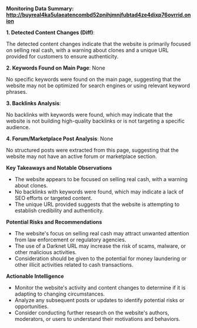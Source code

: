 **Monitoring Data Summary: http://buyreal4ka5ulaeatencombd52pnihjmnjfubtad4ze4dixp76ovrrid.onion**

**1. Detected Content Changes (Diff)**:

The detected content changes indicate that the website is primarily focused on selling real cash, with a warning about clones and a unique URL provided for customers to ensure authenticity.

**2. Keywords Found on Main Page**: None

No specific keywords were found on the main page, suggesting that the website may not be optimized for search engines or using relevant keyword phrases.

**3. Backlinks Analysis**:

No backlinks with keywords were found, which may indicate that the website is not building high-quality backlinks or is not targeting a specific audience.

**4. Forum/Marketplace Post Analysis**: None

No structured posts were extracted from this page, suggesting that the website may not have an active forum or marketplace section.

**Key Takeaways and Notable Observations**

* The website appears to be focused on selling real cash, with a warning about clones.
* No backlinks with keywords were found, which may indicate a lack of SEO efforts or targeted content.
* The unique URL provided suggests that the website is attempting to establish credibility and authenticity.

**Potential Risks and Recommendations**

* The website's focus on selling real cash may attract unwanted attention from law enforcement or regulatory agencies.
* The use of a Darknet URL may increase the risk of scams, malware, or other malicious activities.
* Consideration should be given to the potential for money laundering or other illicit activities related to cash transactions.

**Actionable Intelligence**

* Monitor the website's activity and content changes to determine if it is adapting to changing circumstances.
* Analyze any subsequent posts or updates to identify potential risks or opportunities.
* Consider conducting further research on the website's authors, moderators, or users to understand their motivations and behaviors.